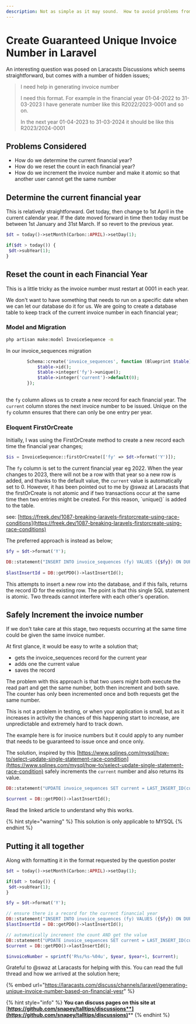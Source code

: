 ```yaml
---
description: Not as simple as it may sound.  How to avoid problems from race conditions.
---
```


# Create Guaranteed Unique Invoice Number in Laravel

An interesting question was posed on Laracasts Discussions which seems straightforward, but comes with a number of hidden issues;

> I need help in generating invoice number
>
> I need this format. For example in the financial year 01-04-2022 to 31-03-2023 I have generate number like this R2022/2023-0001 and so on.
>
> In the next year 01-04-2023 to 31-03-2024 it should be like this R2023/2024-0001

## Problems Considered

* How do we determine the current financial year?
* How do we reset the count in each financial year?
* How do we increment the invoice number and make it atomic so that another user cannot get the same number

## Determine the current financial year

This is relatively straightforward.  Get today, then change to 1st April in the current calendar year.  If the date moved forward in time then today must be between 1st January and 31st March.  If so revert to the previous year.

```php
$dt = today()->setMonth(Carbon::APRIL)->setDay(1);

if($dt > today()) {
 $dt->subYear(1);
}
```

## Reset the count in each Financial Year

This is a little tricky as the invoice number must restart at 0001 in each year.

We don't want to have something that needs to run on a specific date when we can let our database do it for us.  We are going to create a database table to keep track of the current invoice number in each financial year;

### Model and Migration

```bash
php artisan make:model InvoiceSequence -m
```

In our invoice\_sequences migration

```php
        Schema::create('invoice_sequences', function (Blueprint $table) {
            $table->id();
            $table->integer('fy')->unique();
            $table->integer('current')->default(0);
        });
    
```

the `fy` column allows us to create a new record for each financial year.  The `current` column stores the next invoice number to be issued.  Unique on the `fy` column ensures that there can only be one entry per year.

### Eloquent FirstOrCreate

Initially, I was using the FirstOrCreate method to create a new record each time the financial year changes;

```php
$is = InvoiceSequence::firstOrCreate(['fy' => $dt->format('Y')]);
```

The `fy` column is set to the current financial year eg 2022.  When the year changes to 2023, there will not be a row with that year so a new row is added, and thanks to the default value, the `current` value is automatically set to 0.  However, it has been pointed out to me by @swaz at Laracasts that the firstOrCreate is not atomic and if two transactions occur at the same time then two entries might be created.  For this reason, \`unique()\` is added to the table.

see: [https://freek.dev/1087-breaking-laravels-firstorcreate-using-race-conditions](https://freek.dev/1087-breaking-laravels-firstorcreate-using-race-conditions)

The preferred approach is instead as below;

```php
$fy = $dt->format('Y');

DB::statement("INSERT INTO invoice_sequences (fy) VALUES ({$fy}) ON DUPLICATE KEY UPDATE fy = fy, id=LAST_INSERT_ID(id)");
    
$lastInsertId = DB::getPDO()->lastInsertId();
```

This attempts to insert a new row into the database, and if this fails, returns the record ID for the existing row.  The point is that this single SQL statement is atomic. Two threads cannot interfere with each other's operation.

## Safely Increment the invoice number

If we don't take care at this stage, two requests occurring at the same time could be given the same invoice number.

At first glance, it would be easy to write a solution that;

* gets the invoice\_sequences record for the current year
* adds one the current value
* saves the record

The problem with this approach is that two users might both execute the read part and get the same number, both then increment and both save. The counter has only been incremented once and both requests get the same number.

This is not a problem in testing, or when your application is small, but as it increases in activity the chances of this happening start to increase, are unpredictable and extremely hard to track down.

The example here is for invoice numbers but it could apply to any number that needs to be guaranteed to issue once and once only.

&#x20;The solution, inspired by this [https://www.sqlines.com/mysql/how-to/select-update-single-statement-race-condition](https://www.sqlines.com/mysql/how-to/select-update-single-statement-race-condition) safely increments the `current` number and also returns its value.

```php
DB::statement("UPDATE invoice_sequences SET current = LAST_INSERT_ID(current) + 1 WHERE id = {$lastInsertId}");

$current = DB::getPDO()->lastInsertId();
```

Read the linked article to understand why this works.

{% hint style="warning" %}
This solution is only applicable to MYSQL
{% endhint %}

## Putting it all together

Along with formatting it in the format requested by the question poster

```php
$dt = today()->setMonth(Carbon::APRIL)->setDay(1);

if($dt > today()) {
 $dt->subYear(1);
}

$fy = $dt->format('Y');

// ensure there is a record for the current financial year
DB::statement("INSERT INTO invoice_sequences (fy) VALUES ({$fy}) ON DUPLICATE KEY UPDATE fy = fy, id=LAST_INSERT_ID(id)");
$lastInsertId = DB::getPDO()->lastInsertId();

// automatically increment the count AND get the value
DB::statement("UPDATE invoice_sequences SET current = LAST_INSERT_ID(current) + 1 WHERE id = {$lastInsertId}");
$current = DB::getPDO()->lastInsertId();

$invoiceNumber = sprintf('R%s/%s-%04u', $year, $year+1, $current);
```

Grateful to @swaz at Laracasts for helping with this.  You can read the full thread and how we arrived at the solution here;

{% embed url="https://laracasts.com/discuss/channels/laravel/generating-unique-invoice-number-based-on-financial-yesr" %}

{% hint style="info" %}
**You can discuss pages on this site at** [**https://github.com/snapey/talltips/discussions**](https://github.com/snapey/talltips/discussions)****
{% endhint %}
